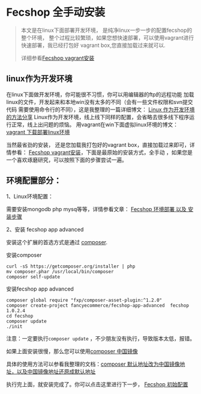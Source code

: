Fecshop 全手动安装
==================

> 本文是在linux下面部署开发环境， 
> 是纯净linux一步一步的配置fecshop的整个环境，
> 整个过程比较繁琐，如果您想快速部署，可以使用vagrant进行快速部署，我已经打包好
> vagrant box,您直接加载过来就可以.
>
> 详细参看[Fecshop vagrant安装](fecshop-about-vagrantinstall.md)


linux作为开发环境
-----------------

在linux下面做开发环境，你可能很不习惯，你可以用编辑器的ftp的远程功能
加载linux的文件，开发起来和本地win没有太多的不同（会有一些文件权限和svn提交代码
需要使用命令行的不同），这是我整理的一篇详细博文：
[Linux 作为开发环境的方法分享](http://www.fancyecommerce.com/2016/08/30/linux-%E4%BD%9C%E4%B8%BA%E5%BC%80%E5%8F%91%E7%8E%AF%E5%A2%83%E7%9A%84%E6%96%B9%E6%B3%95%E5%88%86%E4%BA%AB/)
Linux作为开发环境，线上线下同样的配置，会省略去很多线下程序运行正常，线上出问题的烦恼。
用vagrant在win下面虚拟linux环境的博文：[vagrant 下载部署linux环境](http://www.fancyecommerce.com/2016/09/22/vagrant-%E4%B8%8B%E8%BD%BD%E9%83%A8%E7%BD%B2linux%E7%8E%AF%E5%A2%83/)

当然最省劲的安装， 还是您加载我打包好的vagrant box，直接加载过来即可，详情参看：
[Fecshop vagrant安装](fecshop-about-vagrantinstall.md)，下面是最原始的安装方式，全手动
，如果您是一个喜欢琢磨研究，可以按照下面的步骤尝试一遍。

环境配置部分：
-----------


1、Linux环境配置：

需要安装mongodb php mysq等等，详情参看文章：
[Fecshop 环境部署 以及 安装步骤](http://www.fancyecommerce.com/2017/03/06/%E7%8E%AF%E5%A2%83%E9%83%A8%E7%BD%B2/)



2、安装 fecshop app advanced

安装这个扩展的首选方式是通过 [composer](http://getcomposer.org/download/).

安装composer

```
curl -sS https://getcomposer.org/installer | php
mv composer.phar /usr/local/bin/composer
composer self-update
```


安装fecshop app advanced

```
composer global require "fxp/composer-asset-plugin:^1.2.0"
composer create-project fancyecommerce/fecshop-app-advanced  fecshop 1.0.2.4
cd fecshop
composer update    
./init
```

注意：一定要执行`composer update` ，不少朋友没有执行，导致版本太低，报错。

如果上面安装很慢，那么您可以使用[composer 中国镜像](https://pkg.phpcomposer.com/)

具体的使用方法可以参看我整理的文档：[composer 默认地址改为中国镜像地址，以及中国镜像地址还原成默认地址](http://www.fancyecommerce.com/2017/04/19/composer-%E9%BB%98%E8%AE%A4%E5%9C%B0%E5%9D%80%E6%94%B9%E4%B8%BA%E4%B8%AD%E5%9B%BD%E9%95%9C%E5%83%8F%E5%9C%B0%E5%9D%80%EF%BC%8C%E4%BB%A5%E5%8F%8A%E4%B8%AD%E5%9B%BD%E9%95%9C%E5%83%8F%E5%9C%B0%E5%9D%80/)


执行完上面，就安装完成了。你可以点击这里进行下一步，
[Fecshop 初始配置](fecshop-about-config.md)



